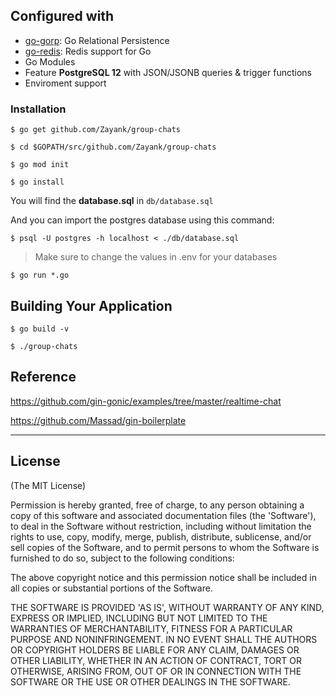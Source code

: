 ## Configured with

- [go-gorp](https://github.com/go-gorp/gorp): Go Relational Persistence
- [go-redis](https://github.com/go-redis/redis): Redis support for Go
- Go Modules
- Feature **PostgreSQL 12** with JSON/JSONB queries & trigger functions
- Enviroment support

### Installation

```
$ go get github.com/Zayank/group-chats
```

```
$ cd $GOPATH/src/github.com/Zayank/group-chats
```

```
$ go mod init
```

```
$ go install
```

You will find the **database.sql** in `db/database.sql`

And you can import the postgres database using this command:

```
$ psql -U postgres -h localhost < ./db/database.sql
```

> Make sure to change the values in .env for your databases

```
$ go run *.go
```

## Building Your Application

```
$ go build -v
```

```
$ ./group-chats
```
## Reference

https://github.com/gin-gonic/examples/tree/master/realtime-chat

https://github.com/Massad/gin-boilerplate

---

## License

(The MIT License)

Permission is hereby granted, free of charge, to any person obtaining
a copy of this software and associated documentation files (the
'Software'), to deal in the Software without restriction, including
without limitation the rights to use, copy, modify, merge, publish,
distribute, sublicense, and/or sell copies of the Software, and to
permit persons to whom the Software is furnished to do so, subject to
the following conditions:

The above copyright notice and this permission notice shall be
included in all copies or substantial portions of the Software.

THE SOFTWARE IS PROVIDED 'AS IS', WITHOUT WARRANTY OF ANY KIND,
EXPRESS OR IMPLIED, INCLUDING BUT NOT LIMITED TO THE WARRANTIES OF
MERCHANTABILITY, FITNESS FOR A PARTICULAR PURPOSE AND NONINFRINGEMENT.
IN NO EVENT SHALL THE AUTHORS OR COPYRIGHT HOLDERS BE LIABLE FOR ANY
CLAIM, DAMAGES OR OTHER LIABILITY, WHETHER IN AN ACTION OF CONTRACT,
TORT OR OTHERWISE, ARISING FROM, OUT OF OR IN CONNECTION WITH THE
SOFTWARE OR THE USE OR OTHER DEALINGS IN THE SOFTWARE.
